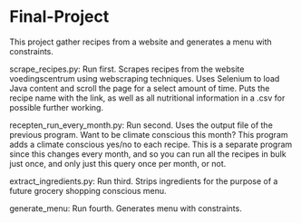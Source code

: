 # Final-Project

This project gather recipes from a website and generates a menu with constraints.

scrape_recipes.py: Run first. Scrapes recipes from the website voedingscentrum using webscraping techniques. Uses Selenium to load Java content and scroll the page for a select amount of time. Puts the recipe name with the link, as well as all nutritional information in a .csv for possible further working.

recepten_run_every_month.py: Run second. Uses the output file of the previous program. Want to be climate conscious this month? This program adds a climate conscious yes/no to each recipe. This is a separate program since this changes every month, and so you can run all the recipes in bulk just once, and only just this query once per month, or not.

extract_ingredients.py: Run third. Strips ingredients for the purpose of a future grocery shopping conscious menu.

generate_menu: Run fourth. Generates menu with constraints.